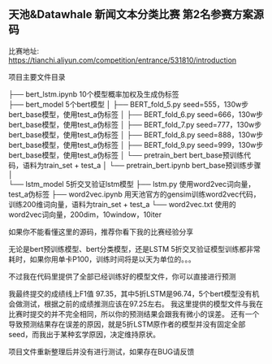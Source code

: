 ## 天池&Datawhale 新闻文本分类比赛 第2名参赛方案源码

比赛地址:
https://tianchi.aliyun.com/competition/entrance/531810/introduction

项目主要文件目录

├── bert_lstm.ipynb                            10个模型概率加权及生成伪标签  
├── bert_model                                 5个bert模型
│   ├── BERT_fold_5.py                         seed=555，130w步bert_base模型，使用test_a伪标签
│   ├── BERT_fold_6.py                         seed=666，130w步bert_base模型，使用test_a伪标签
│   ├── BERT_fold_7.py                         seed=777，130w步bert_base模型，使用test_a伪标签
│   ├── BERT_fold_8.py                         seed=888，130w步bert_base模型，使用test_a伪标签
│   ├── BERT_fold_9.py                         seed=999，130w步bert_base模型，使用test_a伪标签
│   └── pretrain_bert                          bert_base预训练代码，语料为train_set + test_a
│       └── pretrain_bert.ipynb                bert_base预训练步骤
│       
└── lstm_model                                5折交叉验证lstm模型
    ├── lstm.py                               使用word2vec词向量，test_a伪标签
    ├── word2vec.ipynb                        用天池官方的gensim训练word2vec代码，训练200维词向量，语料为train_set + test_a
    └── word2vec.txt                          使用的word2vec词向量，200dim，10window，10iter

如果你不能看懂这里的源码，推荐你看下我的比赛经验分享

无论是bert预训练模型、bert分类模型，还是LSTM 5折交叉验证模型训练都非常耗时，如果你用单卡P100，训练时间将是以天为单位的。。。

不过我在代码里提供了全部已经训练好的模型文件，你可以直接进行预测

我最终提交的成绩线上F1值 97.35，其中5折LSTM是96.74，5个bert模型没有机会做测试，根据之前的成绩推测应该在97.25左右。
我这里提供的模型文件与我在比赛时提交的并不完全相同，所以你的预测结果会跟我有微小的误差。
还有一个导致预测结果存在误差的原因，就是5折LSTM原作者的模型并没有固定全部seed，而我出于某种玄学原因，决定维持原状。

项目文件重新整理后并没有进行测试，如果存在BUG请反馈

